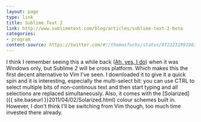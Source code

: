 ```yaml
---
layout: page
type: link
title: Sublime Text 2
link: http://www.sublimetext.com/blog/articles/sublime-text-2-beta
categories: 
- program
content-source: https://twitter.com/#!/thomasfuchs/status/97232319919833088
---
```

I think I remember seeing this a while back ([Ah, yes, I do](http://daringfireball.net/linked/2009/10/15/sublime-text)) when it was Windows only, but Sublime 2 will be cross platform. Which makes this the first decent alternative to Vim I've seen. I downloaded it to give it a quick spin and it is interesting, especially the multi-select bit: you can use CTRL to select multiple bits of non-continous text and then start typing and all selections are replaced simultaneously. Also, it comes with the [Solarized]({{ site.baseurl }}2011/04/02/Solarized.html) colour schemes built in. However, I don't think I'll be switching from Vim though, too much time invested there already.
